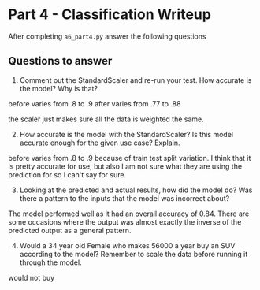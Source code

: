 # Part 4 - Classification Writeup

After completing `a6_part4.py` answer the following questions

## Questions to answer

1. Comment out the StandardScaler and re-run your test. How accurate is the model? Why is that?

before varies from .8 to .9
after varies from .77 to .88

the scaler just makes sure all the data is weighted the same.

2. How accurate is the model with the StandardScaler? Is this model accurate enough for the given use case? Explain.

before varies from .8 to .9 because of train test split variation. I think that it is pretty accurate for use, but also I am not sure what they are using the prediction for so I can't say for sure.


3. Looking at the predicted and actual results, how did the model do? Was there a pattern to the inputs that the model was incorrect about?

The model performed well as it had an overall accuracy of 0.84. There are some occasions where the output was almost exactly the inverse of the predicted output as a general pattern.

4. Would a 34 year old Female who makes 56000 a year buy an SUV according to the model? Remember to scale the data before running it through the model.

would not buy
